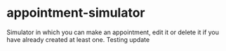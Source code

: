 # appointment-simulator

Simulator in which you can make an appointment, edit it or delete it if you have already created at least one.
Testing update
